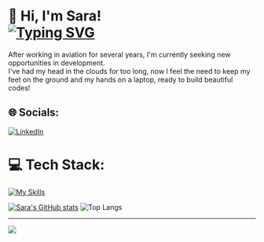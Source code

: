 # 👋 Hi, I'm Sara!</br> [![Typing SVG](https://readme-typing-svg.demolab.com/?lines=FULL-STACK+DEVELOPER)](https://git.io/typing-svg)
 After working in aviation for several years, I'm currently seeking new opportunities in development.</br>
I've had my head in the clouds for too long, now I feel the need to keep my feet on the ground and my hands on a laptop, ready to build beautiful codes!










## 🌐 Socials:
[![LinkedIn](https://img.shields.io/badge/LinkedIn-%230077B5.svg?logo=linkedin&logoColor=white)](https://linkedin.com/in/saraporricino) 

# 💻 Tech Stack:
[![My Skills](https://skillicons.dev/icons?i=js,html,css,angular,react,bootstrap,sass,java,idea,postgres)](https://skillicons.dev)

[![Sara's GitHub stats](https://github-readme-stats.vercel.app/api?username=saraporri&theme=neon)](https://github.com/saraporri/github-readme-stats)
![Top Langs](https://github-readme-stats.vercel.app/api/top-langs/?username=saraporri&theme=neon&layout=compact)


---
[![](https://visitcount.itsvg.in/api?id=saraporri&icon=2&color=11)](https://visitcount.itsvg.in)

<!-- Proudly created with GPRM ( https://gprm.itsvg.in ) -->
